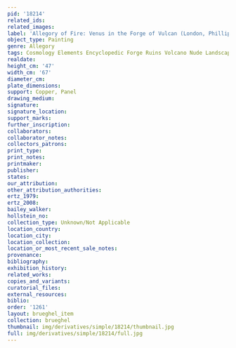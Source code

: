 ```yaml
---
pid: '18214'
related_ids: 
related_images: 
label: 'Allegory of Fire: Venus in the Forge of Vulcan (London, Phillips, 1994)'
object_type: Painting
genre: Allegory
tags: Cosmology Elements Encyclopedic Forge Ruins Volcano Nude Landscape Armor
realdate: 
height_cm: '47'
width_cm: '67'
diameter_cm: 
plate_dimensions: 
support: Copper, Panel
drawing_medium: 
signature: 
signature_location: 
support_marks: 
further_inscription: 
collaborators: 
collaborator_notes: 
collectors_patrons: 
print_type: 
print_notes: 
printmaker: 
publisher: 
states: 
our_attribution: 
other_attribution_authorities: 
ertz_1979: 
ertz_2008: 
bailey_walker: 
hollstein_no: 
collection_type: Unknown/Not Applicable
location_country: 
location_city: 
location_collection: 
location_or_most_recent_sale_notes: 
provenance: 
bibliography: 
exhibition_history: 
related_works: 
copies_and_variants: 
curatorial_files: 
external_resources: 
biblio: 
order: '1261'
layout: brueghel_item
collection: brueghel
thumbnail: img/derivatives/simple/18214/thumbnail.jpg
full: img/derivatives/simple/18214/full.jpg
---
```

